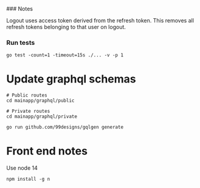 ### Notes

Logout uses access token derived from the refresh token. This removes all refresh tokens belonging to that user on logout.

### Run tests
```
go test -count=1 -timeout=15s ./... -v -p 1
```

# Update graphql schemas

```
# Public routes
cd mainapp/graphql/public

# Private routes
cd mainapp/graphql/private

go run github.com/99designs/gqlgen generate
```

# Front end notes
Use node 14
```
npm install -g n
```
